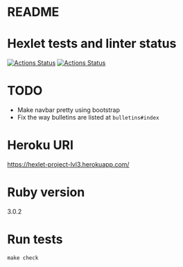 # README

Hexlet tests and linter status
==============================
[![Actions Status](https://github.com/vladimir-kozyrev/rails-project-lvl3/workflows/hexlet-check/badge.svg)](https://github.com/vladimir-kozyrev/rails-project-lvl3/actions)
[![Actions Status](https://github.com/vladimir-kozyrev/rails-project-lvl3/workflows/rails/badge.svg)](https://github.com/vladimir-kozyrev/rails-project-lvl3/actions)

TODO
====
* Make navbar pretty using bootstrap
* Fix the way bulletins are listed at `bulletins#index`

Heroku URI
==========
https://hexlet-project-lvl3.herokuapp.com/

Ruby version
============
3.0.2

Run tests
=========
```
make check
```

